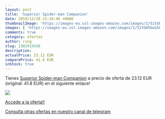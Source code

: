 ```yaml
---
layout: post
title: 'Superior Spider-man Companion'
date: 2019/12/28 22:34:46 +0000
thumbnailImage: 'https://images-eu.ssl-images-amazon.com/images/I/51tGHVbw1hL._SL200_.jpg'
images: [ 'https://images-eu.ssl-images-amazon.com/images/I/51tGHVbw1hL._SL200_.jpg' ]
comments: true
category: ofertas
author: ring
slug: 1302915436
description:
actualPrice: 23.12 EUR
comparePrice: 41.8 EUR
inStock: true
---
```


Tienes [Superior Spider-man Companion](https://www.amazon.com/dp/1302915436/?tag=redken08-20) a precio de oferta de 23.12 EUR (original: 41.8 EUR) en el siguiente enlace!

[![](https://images-eu.ssl-images-amazon.com/images/I/51tGHVbw1hL._SL200_.jpg)](https://www.amazon.com/dp/1302915436/?tag=redken08-20)

[Accede a la oferta!!](https://www.amazon.com/dp/1302915436/?tag=redken08-20)

[Consulta otras ofertas en nuestro canal de telegram](https://t.me/s/ofertas25)
